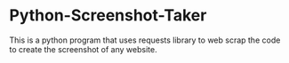 # Python-Screenshot-Taker
This is a python program that uses requests library to web scrap the code to create the screenshot of any website.
